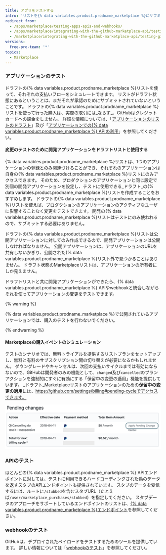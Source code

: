 ```yaml
---
title: アプリをテストする
intro: 'リストを{% data variables.product.prodname_marketplace %}にサブミットする前に、APIとwebhookを使ってアプリケーションをテストし、顧客に理想的な体験を提供できるようにすることをGitHubはおすすめします。 オンボーディングの専門家の検証前に、アプリケーションは支払いフローを適切に処理しなければなりません。'
redirect_from:
  - /apps/marketplace/testing-apps-apis-and-webhooks/
  - /apps/marketplace/integrating-with-the-github-marketplace-api/testing-github-marketplace-apps/
  - /marketplace/integrating-with-the-github-marketplace-api/testing-github-marketplace-apps
versions:
  free-pro-team: '*'
topics:
  - Marketplace
---
```




### アプリケーションのテスト

ドラフトの{% data variables.product.prodname_marketplace %}リストを使って、それぞれの支払いフローをシミュレートできます。 リストがドラフト状態にあるということは、まだそれが承認のためにサブミットされていないということです。 ドラフトの{% data variables.product.prodname_marketplace %}リストを使って行った購入は、実際の取引には_ならず_、GitHubはクレジットカードへの課金をしません。 詳細な情報については、「[アプリケーションのリストのドラフト](/developers/github-marketplace/drafting-a-listing-for-your-app)」及び「[アプリケーションでの{% data variables.product.prodname_marketplace %} APIの利用](/developers/github-marketplace/using-the-github-marketplace-api-in-your-app)」を参照してください。

#### 変更のテストのために開発アプリケーションをドラフトリストと使用する

{% data variables.product.prodname_marketplace %}リストは、1つのアプリケーションの登録とのみ関連づけることができ、それぞれのアプリケーションは自身の{% data variables.product.prodname_marketplace %}リストにのみアクセスできます。 そのため、プロダクションのアプリケーションと同じ設定で別個の開発アプリケーションを設定し、テストに使用できる_ドラフト_の{% data variables.product.prodname_marketplace %}リストを作成することをおすすめします。 ドラフトの{% data variables.product.prodname_marketplace %}リストを使えば、プロダクションのアプリケーションのアクティブなユーザに影響することなく変更をテストできます。 開発の{% data variables.product.prodname_marketplace %}リストはテストにのみ使われるので、サブミットする必要はありません。

ドラフトの{% data variables.product.prodname_marketplace %}リストは公開アプリケーションに対してのみ作成できるので、開発アプリケーションは公開しなければなりません。 公開アプリケーションは、アプリケーションのURLを共有しないかぎり、公開された{% data variables.product.prodname_marketplace %}リスト外で見つかることはありません。 ドラフト状態のMarketplaceリストは、アプリケーションの所有者にしか見えません。

ドラフトリストと共に開発アプリケーションができたら、{% data variables.product.prodname_marketplace %} APIやwebhookと統合しながらそれを使ってアプリケーションの変更をテストできます。

{% warning %}

{% data variables.product.prodname_marketplace %}で公開されているアプリケーションでは、購入のテストを行わないでください。

{% endwarning %}

#### Marketplaceの購入イベントのシミュレーション

テストのシナリオでは、無料トライアルを提供するリストプランをセットアップし、無料と有料のサブスクリプション間の切り替えが必要になるかもしれません。 ダウングレードやキャンセルは、次回の支払いサイクルまでは有効にならないので、GitHubは開発者のみの機能として、`changed`及び`cancelled`のプランアクションを強制的にすぐに有効にする「保留中の変更の適用」機能を提供しています。 _ドラフト_Marketplaceリストのアプリケーションのための**保留中の変更の適用**には、https://github.com/settings/billing#pending-cycleでアクセスできます。

![保留中の変更の適用](/assets/images/github-apps/github-apps-apply-pending-changes.png)

### APIのテスト

ほとんどの{% data variables.product.prodname_marketplace %} APIエンドポイントに対しては、テストに利用できるハードコーディングされた偽のデータを返すスタブのAPIエンドポイントも提供されています。 スタブのデータを受信するには、ルートに`/stubbed`を含むスタブURL（たとえば`/user/marketplace_purchases/stubbed`）を指定してください。 スタブデータのアプローチをサポートしているエンドポイントのリストは、[{% data variables.product.prodname_marketplace %}エンドポイント](/rest/reference/apps#github-marketplace)を参照してください。

### webhookのテスト

GitHubは、デプロイされたペイロードをテストするためのツールを提供しています。 詳しい情報については「[webhookのテスト](/webhooks/testing/)」を参照してください。
